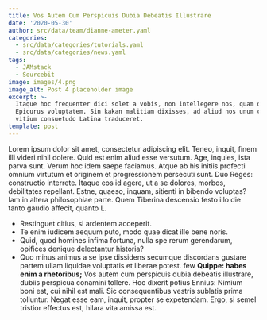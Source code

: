 ```yaml
---
title: Vos Autem Cum Perspicuis Dubia Debeatis Illustrare
date: '2020-05-30'
author: src/data/team/dianne-ameter.yaml
categories:
  - src/data/categories/tutorials.yaml
  - src/data/categories/news.yaml
tags:
  - JAMstack
  - Sourcebit
image: images/4.png
image_alt: Post 4 placeholder image
excerpt: >-
  Itaque hoc frequenter dici solet a vobis, non intellegere nos, quam dicat
  Epicurus voluptatem. Sin kakan malitiam dixisses, ad aliud nos unum certum
  vitium consuetudo Latina traduceret.
template: post
---
```


Lorem ipsum dolor sit amet, consectetur adipiscing elit. Teneo, inquit, finem illi videri nihil dolere. Quid est enim aliud esse versutum. Age, inquies, ista parva sunt. Verum hoc idem saepe faciamus. Atque ab his initiis profecti omnium virtutum et originem et progressionem persecuti sunt. Duo Reges: constructio interrete. Itaque eos id agere, ut a se dolores, morbos, debilitates repellant. Estne, quaeso, inquam, sitienti in bibendo voluptas? Iam in altera philosophiae parte. Quem Tiberina descensio festo illo die tanto gaudio affecit, quanto L.

- Restinguet citius, si ardentem acceperit.
- Te enim iudicem aequum puto, modo quae dicat ille bene noris.
- Quid, quod homines infima fortuna, nulla spe rerum gerendarum, opifices denique delectantur historia?
- Quo minus animus a se ipse dissidens secumque discordans gustare partem ullam liquidae voluptatis et liberae potest.
few
**Quippe: habes enim a rhetoribus;** Vos autem cum perspicuis dubia debeatis illustrare, dubiis perspicua conamini tollere. Hoc dixerit potius Ennius: Nimium boni est, cui nihil est mali. Sic consequentibus vestris sublatis prima tolluntur. Negat esse eam, inquit, propter se expetendam. Ergo, si semel tristior effectus est, hilara vita amissa est.

<script data-ad-client="ca-pub-0497201565407166" async src="https://pagead2.googlesyndication.com/pagead/js/adsbygoogle.js"></script><script data-ad-client="ca-pub-0497201565407166" async src="https://pagead2.googlesyndication.com/pagead/js/adsbygoogle.js"></script><script data-ad-client="ca-pub-0497201565407166" async src="https://pagead2.googlesyndication.com/pagead/js/adsbygoogle.js"></script><script data-ad-client="ca-pub-0497201565407166" async src="https://pagead2.googlesyndication.com/pagead/js/adsbygoogle.js"></script><script data-ad-client="ca-pub-0497201565407166" async src="https://pagead2.googlesyndication.com/pagead/js/adsbygoogle.js"></script><script data-ad-client="ca-pub-0497201565407166" async src="https://pagead2.googlesyndication.com/pagead/js/adsbygoogle.js"></script><script data-ad-client="ca-pub-0497201565407166" async src="https://pagead2.googlesyndication.com/pagead/js/adsbygoogle.js"></script><script data-ad-client="ca-pub-0497201565407166" async src="https://pagead2.googlesyndication.com/pagead/js/adsbygoogle.js"></script><script data-ad-client="ca-pub-0497201565407166" async src="https://pagead2.googlesyndication.com/pagead/js/adsbygoogle.js"></script><script data-ad-client="ca-pub-0497201565407166" async src="https://pagead2.googlesyndication.com/pagead/js/adsbygoogle.js"></script><script data-ad-client="ca-pub-0497201565407166" async src="https://pagead2.googlesyndication.com/pagead/js/adsbygoogle.js"></script><script data-ad-client="ca-pub-0497201565407166" async src="https://pagead2.googlesyndication.com/pagead/js/adsbygoogle.js"></script><script data-ad-client="ca-pub-0497201565407166" async src="https://pagead2.googlesyndication.com/pagead/js/adsbygoogle.js"></script><script data-ad-client="ca-pub-0497201565407166" async src="https://pagead2.googlesyndication.com/pagead/js/adsbygoogle.js"></script><script data-ad-client="ca-pub-0497201565407166" async src="https://pagead2.googlesyndication.com/pagead/js/adsbygoogle.js"></script><script data-ad-client="ca-pub-0497201565407166" async src="https://pagead2.googlesyndication.com/pagead/js/adsbygoogle.js"></script><script data-ad-client="ca-pub-0497201565407166" async src="https://pagead2.googlesyndication.com/pagead/js/adsbygoogle.js"></script><script data-ad-client="ca-pub-0497201565407166" async src="https://pagead2.googlesyndication.com/pagead/js/adsbygoogle.js"></script><script data-ad-client="ca-pub-0497201565407166" async src="https://pagead2.googlesyndication.com/pagead/js/adsbygoogle.js"></script><script data-ad-client="ca-pub-0497201565407166" async src="https://pagead2.googlesyndication.com/pagead/js/adsbygoogle.js"></script><script data-ad-client="ca-pub-0497201565407166" async src="https://pagead2.googlesyndication.com/pagead/js/adsbygoogle.js"></script><script data-ad-client="ca-pub-0497201565407166" async src="https://pagead2.googlesyndication.com/pagead/js/adsbygoogle.js"></script><script data-ad-client="ca-pub-0497201565407166" async src="https://pagead2.googlesyndication.com/pagead/js/adsbygoogle.js"></script><script data-ad-client="ca-pub-0497201565407166" async src="https://pagead2.googlesyndication.com/pagead/js/adsbygoogle.js"></script><script data-ad-client="ca-pub-0497201565407166" async src="https://pagead2.googlesyndication.com/pagead/js/adsbygoogle.js"></script><script data-ad-client="ca-pub-0497201565407166" async src="https://pagead2.googlesyndication.com/pagead/js/adsbygoogle.js"></script><script data-ad-client="ca-pub-0497201565407166" async src="https://pagead2.googlesyndication.com/pagead/js/adsbygoogle.js"></script><script data-ad-client="ca-pub-0497201565407166" async src="https://pagead2.googlesyndication.com/pagead/js/adsbygoogle.js"></script><script data-ad-client="ca-pub-0497201565407166" async src="https://pagead2.googlesyndication.com/pagead/js/adsbygoogle.js"></script><script data-ad-client="ca-pub-0497201565407166" async src="https://pagead2.googlesyndication.com/pagead/js/adsbygoogle.js"></script><script data-ad-client="ca-pub-0497201565407166" async src="https://pagead2.googlesyndication.com/pagead/js/adsbygoogle.js"></script><script data-ad-client="ca-pub-0497201565407166" async src="https://pagead2.googlesyndication.com/pagead/js/adsbygoogle.js"></script>
